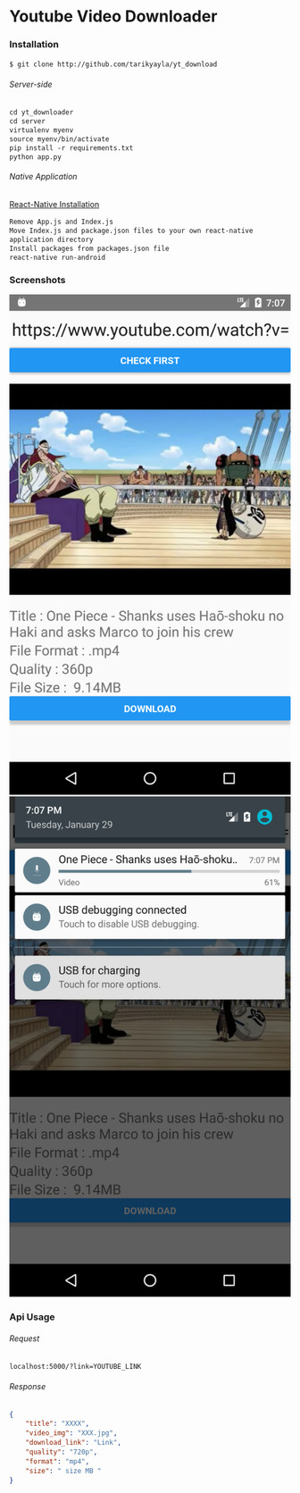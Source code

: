 #  Youtube Video Downloader

### Installation 
`$ git clone http://github.com/tarikyayla/yt_download`

###### Server-side 

```shell
cd yt_downloader
cd server
virtualenv myenv
source myenv/bin/activate
pip install -r requirements.txt
python app.py
```





###### Native Application

[React-Native Installation](https://facebook.github.io/react-native/docs/getting-started "React-Native Installation")

```shell
Remove App.js and Index.js
Move Index.js and package.json files to your own react-native application directory
Install packages from packages.json file
react-native run-android

```
### Screenshots

![](https://github.com/tarikyayla/yt_downloader/blob/master/images/Screenshot_1548781651.png?s=50)
![](https://github.com/tarikyayla/yt_downloader/blob/master/images/Screenshot_1548781660.png)

### Api Usage 
###### Request
`localhost:5000/?link=YOUTUBE_LINK`
###### Response
```json
{
	"title": "XXXX",
	"video_img": "XXX.jpg",
	"download_link": "Link",
	"quality": "720p",
	"format": "mp4",
	"size": " size MB "
}
```
